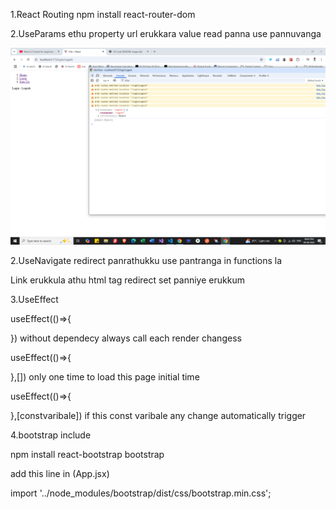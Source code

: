 1.React Routing
npm install react-router-dom

2.UseParams
ethu property url erukkara value read panna use pannuvanga
 
![Sample ScreenShot](image-1.png)

2.UseNavigate
redirect panrathukku use pantranga in functions la

Link erukkula athu html tag redirect set panniye erukkum

3.UseEffect

useEffect(()=>{
    
}) without dependecy always call each render changess

useEffect(()=>{
    
},[]) only one time to load this page initial time


useEffect(()=>{
    
},[constvaribale]) if this const varibale any change automatically trigger


4.bootstrap include

npm install react-bootstrap bootstrap

add this line in (App.jsx)

import '../node_modules/bootstrap/dist/css/bootstrap.min.css';

